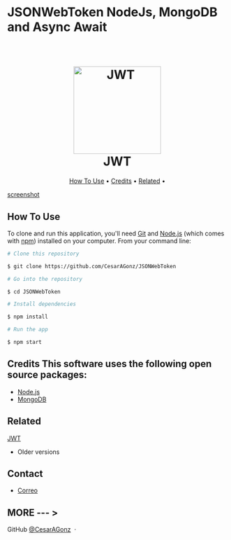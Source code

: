 # JSONWebToken NodeJs, MongoDB and Async Await 
<h1 align="center"> <br> <a href="https://jwt.io/">
<img src="https://cdn-icons-png.flaticon.com/512/25/25231.png" alt="JWT" width="200">
</a> <br> JWT <br> </h1> 
<p align="center"> 
    <a href="#how-to-use">How To Use</a> • 
    <a href="#credits">Credits</a> • 
    <a href="#related">Related</a> • 
</p>

[screenshot](https://drive.google.com/file/d/1HJKGArFtWCMbTWnUvhTBJJ5DVoRPt6mA/view?usp=sharing) 

## How To Use 

To clone and run this application, you'll need [Git](https://git-scm.com) and [Node.js](https://nodejs.org/en/download/) (which comes with [npm](http://npmjs.com)) installed on your computer. 
From your command line: 
```bash 
# Clone this repository 

$ git clone https://github.com/CesarAGonz/JSONWebToken 

# Go into the repository 

$ cd JSONWebToken 

# Install dependencies 

$ npm install 

# Run the app 

$ npm start 

``` 
## Credits This software uses the following open source packages: 
- [Node.js](https://nodejs.org/) 
- [MongoDB](https://www.mongodb.com/es/company) 
## Related 

[JWT](#) 
- Older versions

## Contact 
- [Correo](cesara.gonzalez1997@gmail.com) 

## MORE --- > 
GitHub [@CesarAGonz](https://github.com/CesarAGonz) &nbsp;&middot;&nbsp;